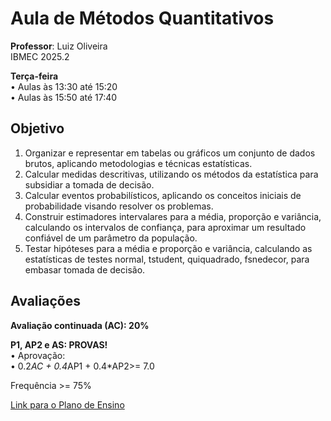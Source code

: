 # Aula de Métodos Quantitativos 
**Professor**: Luiz Oliveira   
IBMEC 2025.2

**Terça-feira**  
• Aulas às 13:30 até 15:20  
• Aulas às 15:50 até 17:40


## Objetivo

1.  Organizar e representar em tabelas ou gráficos um conjunto de dados brutos, aplicando metodologias e
técnicas estatísticas.
2.  Calcular medidas descritivas, utilizando os métodos da estatística para subsidiar a tomada de decisão.
3.  Calcular eventos probabilísticos, aplicando os conceitos iniciais de probabilidade visando resolver os
problemas.
4.  Construir estimadores intervalares para a média, proporção e variância, calculando os intervalos de
confiança, para aproximar um resultado confiável de um parâmetro da população.
5.  Testar hipóteses para a média e proporção e variância, calculando as estatísticas de testes normal, tstudent, qui­quadrado, f­snedecor, para embasar tomada de decisão.

## Avaliações

**Avaliação continuada (AC): 20%**  

**P1, AP2 e AS: PROVAS!**  
• Aprovação:  
• 0.2*AC + 0.4*AP1 + 0.4*AP2>= 7.0  

Frequência >= 75%  

[Link para o Plano de Ensino](https://estudante.ibmec.br/aura-repo/disciplinas/IBM3115/IBM3115_Plano_de_ensino.pdf)
